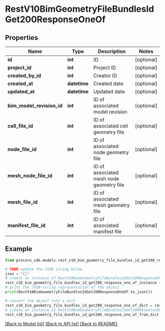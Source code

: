 # RestV10BimGeometryFileBundlesIdGet200ResponseOneOf


## Properties

Name | Type | Description | Notes
------------ | ------------- | ------------- | -------------
**id** | **int** | ID | [optional] 
**project_id** | **int** | Project ID | [optional] 
**created_by_id** | **int** | Creator ID | [optional] 
**created_at** | **datetime** | Created date | [optional] 
**updated_at** | **datetime** | Updated date | [optional] 
**bim_model_revision_id** | **int** | ID of associated model revision | [optional] 
**cell_file_id** | **int** | ID of associated cell geometry file | [optional] 
**node_file_id** | **int** | ID of associated node geometry file | [optional] 
**mesh_node_file_id** | **int** | ID of associated mesh node geometry file | [optional] 
**mesh_file_id** | **int** | ID of associated mesh geometry file | [optional] 
**manifest_file_id** | **int** | ID of associated manifest file | [optional] 

## Example

```python
from procore_sdk.models.rest_v10_bim_geometry_file_bundles_id_get200_response_one_of import RestV10BimGeometryFileBundlesIdGet200ResponseOneOf

# TODO update the JSON string below
json = "{}"
# create an instance of RestV10BimGeometryFileBundlesIdGet200ResponseOneOf from a JSON string
rest_v10_bim_geometry_file_bundles_id_get200_response_one_of_instance = RestV10BimGeometryFileBundlesIdGet200ResponseOneOf.from_json(json)
# print the JSON string representation of the object
print(RestV10BimGeometryFileBundlesIdGet200ResponseOneOf.to_json())

# convert the object into a dict
rest_v10_bim_geometry_file_bundles_id_get200_response_one_of_dict = rest_v10_bim_geometry_file_bundles_id_get200_response_one_of_instance.to_dict()
# create an instance of RestV10BimGeometryFileBundlesIdGet200ResponseOneOf from a dict
rest_v10_bim_geometry_file_bundles_id_get200_response_one_of_from_dict = RestV10BimGeometryFileBundlesIdGet200ResponseOneOf.from_dict(rest_v10_bim_geometry_file_bundles_id_get200_response_one_of_dict)
```
[[Back to Model list]](../README.md#documentation-for-models) [[Back to API list]](../README.md#documentation-for-api-endpoints) [[Back to README]](../README.md)


